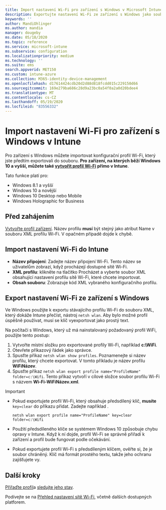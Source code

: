```yaml
---
title: Import nastavení Wi-Fi pro zařízení s Windows v Microsoft Intune – Azure | Microsoft Docs
description: Exportujte nastavení Wi-Fi ze zařízení s Windows jako soubor XML pomocí nástroje netsh wlan. Potom importem tohoto souboru do Intune vytvořte profil Wi-Fi pro zařízení s Windows 8.1, Windows 10 a Windows Holographic for Business.
keywords: ''
author: MandiOhlinger
ms.author: mandia
manager: dougeby
ms.date: 05/18/2020
ms.topic: reference
ms.service: microsoft-intune
ms.subservice: configuration
ms.localizationpriority: medium
ms.technology: ''
ms.suite: ems
search.appverid: MET150
ms.custom: intune-azure
ms.collection: M365-identity-device-management
ms.openlocfilehash: d17614424cdb20d2d88d818fcdd015c229150d66
ms.sourcegitcommit: 169e279ba686c28d9a23bc0a54f0a2a0d20bdee4
ms.translationtype: MT
ms.contentlocale: cs-CZ
ms.lasthandoff: 05/19/2020
ms.locfileid: "83556332"
---
```

# <a name="import-wi-fi-settings-for-windows-devices-in-intune"></a>Import nastavení Wi-Fi pro zařízení s Windows v Intune

Pro zařízení s Windows můžete importovat konfigurační profil Wi-Fi, který jste předtím exportovali do souboru. **Pro zařízení, na kterých běží Windows 10 a vyšší, můžete také [vytvořit profil Wi-Fi](wi-fi-settings-windows.md) přímo v Intune**.

Tato funkce platí pro:

- Windows 8.1 a vyšší
- Windows 10 a novější
- Windows 10 Desktop nebo Mobile
- Windows Holographic for Business

## <a name="before-you-begin"></a>Před zahájením

[Vytvořte profil zařízení](wi-fi-settings-configure.md). Název profilu **musí** být stejný jako atribut Name v souboru XML profilu Wi-Fi. V opačném případě dojde k chybě.

## <a name="import-the-wi-fi-settings-into-intune"></a>Import nastavení Wi-Fi do Intune

- **Název připojení**: Zadejte název připojení Wi-Fi. Tento název se uživatelům zobrazí, když procházejí dostupné sítě Wi-Fi.
- **XML profilu**: klikněte na tlačítko Procházet a vyberte soubor XML obsahující nastavení profilu sítě Wi-Fi, které chcete importovat.
- **Obsah souboru**: Zobrazuje kód XML vybraného konfiguračního profilu.

## <a name="export-wi-fi-settings-from-a-windows-device"></a>Export nastavení Wi-Fi ze zařízení s Windows

Ve Windows použijte k exportu stávajícího profilu Wi-Fi do souboru XML, který dokáže Intune přečíst, nástroj `netsh wlan`. Aby bylo možné profil úspěšně používat, musí se klíč vyexportovat jako prostý text.

Na počítači s Windows, který už má nainstalovaný požadovaný profil WiFi, použijte tento postup:

1. Vytvořte místní složku pro exportované profily Wi-Fi, například **c:\WiFi**.
2. Otevřete příkazový řádek jako správce.
3. Spusťte příkaz `netsh wlan show profiles`. Poznamenejte si název profilu, který chcete exportovat. V tomto příkladu je název profilu **WiFiNázev**.
4. Spusťte příkaz `netsh wlan export profile name="ProfileName" folder=c:\Wifi`. Tento příkaz vytvoří v cílové složce soubor profilu Wi-Fi s názvem **Wi-Fi-WiFiNázev.xml**.

> [!IMPORTANT]
>
> - Pokud exportujete profil Wi-Fi, který obsahuje předsdílený klíč, **musíte** `key=clear` do příkazu přidat. Zadejte například .
>
>   `netsh wlan export profile name="ProfileName" key=clear folder=c:\Wifi`
>
> - Použití předsdíleného klíče se systémem Windows 10 způsobuje chybu opravy v Intune. Když k ní dojde, profil Wi-Fi se správně přiřadí k zařízení a profil bude fungovat podle očekávání.
> - Pokud exportujete profil Wi-Fi s předsdíleným klíčem, ověřte si, že je soubor chráněný. Klíč má formát prostého textu, takže jeho ochranu zajišťujete vy.

## <a name="next-steps"></a>Další kroky

[Přiřaďte profil](device-profile-assign.md)a [sledujte jeho stav](device-profile-monitor.md).

Podívejte se na [Přehled nastavení sítě Wi-Fi](wi-fi-settings-configure.md), včetně dalších dostupných platforem.
